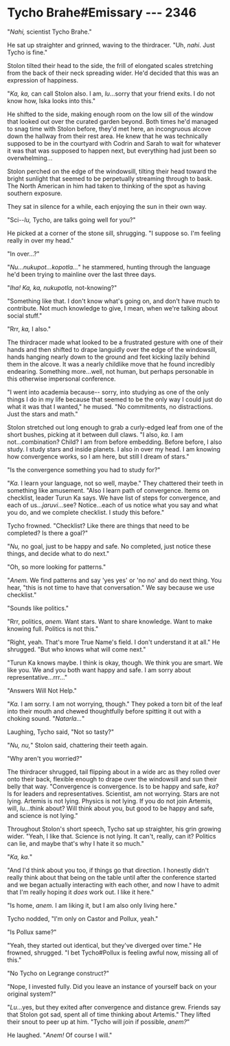 # Tycho Brahe#Emissary --- 2346

"*Nahi,* scientist Tycho Brahe."

He sat up straighter and grinned, waving to the thirdracer. "Uh, *nahi*. Just Tycho is fine."

Stolon tilted their head to the side, the frill of elongated scales stretching from the back of their neck spreading wider. He'd decided that this was an expression of happiness.

"*Ka, ka,* can call Stolon also. I am, *lu*...sorry that your friend exits. I do not know how, Iska looks into this."

<!-- Expand re: AWNH -->

He shifted to the side, making enough room on the low sill of the window that looked out over the curated garden beyond. Both times he'd managed to snag time with Stolon before, they'd met here, an incongruous alcove down the hallway from their rest area. He knew that he was technically supposed to be in the courtyard with Codrin and Sarah to wait for whatever it was that was supposed to happen next, but everything had just been so overwhelming...

Stolon perched on the edge of the windowsill, tilting their head toward the bright sunlight that seemed to be perpetually streaming through to bask. The North American in him had taken to thinking of the spot as having southern exposure.

They sat in silence for a while, each enjoying the sun in their own way.

"Sci--*lu,* Tycho, are talks going well for you?"

He picked at a corner of the stone sill, shrugging. "I suppose so. I'm feeling really in over my head."

"In over...?"

"*Nu...nukupot...kopotla...*" he stammered, hunting through the language he'd been trying to mainline over the last three days.

"*Iha! Ka, ka, nukupotla,* not-knowing?"

"Something like that. I don't know what's going on, and don't have much to contribute. Not much knowledge to give, I mean, when we're talking about social stuff."

"Rrr, *ka,* I also."

The thirdracer made what looked to be a frustrated gesture with one of their hands and then shifted to drape languidly over the edge of the windowsill, hands hanging nearly down to the ground and feet kicking lazily behind them in the alcove. It was a nearly childlike move that he found incredibly endearing. Something more...well, not human, but perhaps personable in this otherwise impersonal conference.

"I went into academia because-- sorry, into studying as one of the only things I do in my life because that seemed to be the only way I could just do what it was that I wanted," he mused. "No commitments, no distractions. Just the stars and math."

Stolon stretched out long enough to grab a curly-edged leaf from one of the short bushes, picking at it between dull claws. "I also, *ka.* I am not...combination? Child? I am from before embedding. Before before, I also study. I study stars and inside planets. I also in over my head. I am knowing how convergence works, so I am here, but still I dream of stars."

"Is the convergence something you had to study for?"

<!-- Duplicating prev chapter, unsure. -->

"*Ka.* I learn your language, not so well, maybe." They chattered their teeth in something like amusement. "Also I learn path of convergence. Items on checklist, leader Turun Ka says. We have list of steps for convergence, and each of us...*jaruvi*...see? Notice...each of us notice what you say and what you do, and we complete checklist. I study this before."

Tycho frowned. "Checklist? Like there are things that need to be completed? Is there a goal?"

"*Nu,* no goal, just to be happy and safe. No completed, just notice these things, and decide what to do next."

"Oh, so more looking for patterns."

"*Anem.* We find patterns and say 'yes yes' or 'no no' and do next thing. You hear, "this is not time to have that conversation." We say because we use checklist."

"Sounds like politics."

"Rrr, politics, *anem.* Want stars. Want to share knowledge. Want to make knowing full. Politics is not this."

"Right, yeah. That's more True Name's field. I don't understand it at all." He shrugged. "But who knows what will come next."

"Turun Ka knows maybe. I think is okay, though. We think you are smart. We like you. We and you both want happy and safe. I am sorry about representative...rrr..."

"Answers Will Not Help."

"*Ka.* I am sorry. I am not worrying, though." They poked a torn bit of the leaf into their mouth and chewed thoughtfully before spitting it out with a choking sound. "*Natarla...*"

Laughing, Tycho said, "Not so tasty?"

"*Nu, nu,*" Stolon said, chattering their teeth again.

"Why aren't you worried?"

The thirdracer shrugged, tail flipping about in a wide arc as they rolled over onto their back, flexible enough to drape over the windowsill and sun their belly that way. "Convergence is convergence. Is to be happy and safe, *ka?* Is for leaders and representatives. Scientist, am not worrying. Stars are not lying. Artemis is not lying. Physics is not lying. If you do not join Artemis, will, *lu*...think about? Will think about you, but good to be happy and safe, and science is not lying."

Throughout Stolon's short speech, Tycho sat up straighter, his grin growing wider. "Yeah, I like that. Science is not lying. It can't, really, can it? Politics can lie, and maybe that's why I hate it so much."

"*Ka, ka.*"

"And I'd think about you too, if things go that direction. I honestly didn't really think about that being on the table until after the conference started and we began actually interacting with each other, and now I have to admit that I'm really hoping it *does* work out. I like it here."

"Is home, *anem.* I am liking it, but I am also only living here."

Tycho nodded, "I'm only on Castor and Pollux, yeah."

"Is Pollux same?"

"Yeah, they started out identical, but they've diverged over time." He frowned, shrugged. "I bet Tycho#Pollux is feeling awful now, missing all of this."

"No Tycho on Legrange construct?"

"Nope, I invested fully. Did you leave an instance of yourself back on your original system?"

"*Lu*...yes, but they exited after convergence and distance grew. Friends say that Stolon got sad, spent all of time thinking about Artemis." They lifted their snout to peer up at him. "Tycho will join if possible, *anem?*"

He laughed. "*Anem!* Of course I will."
